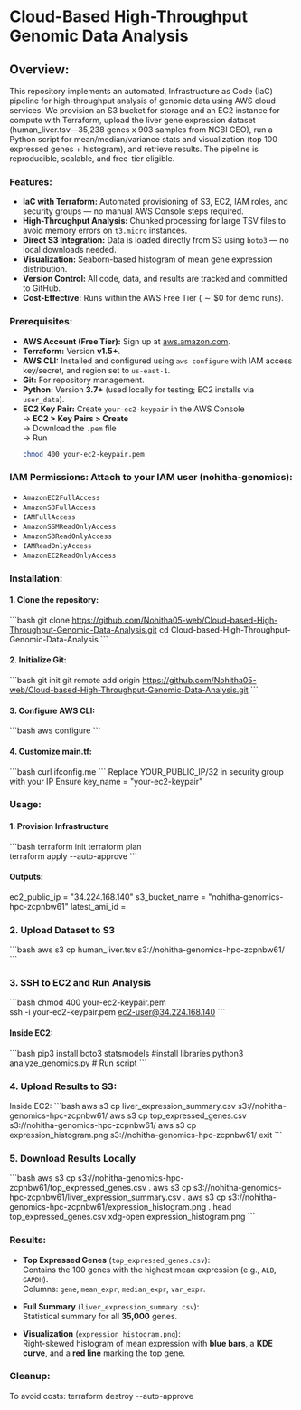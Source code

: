 # Cloud-Based High-Throughput Genomic Data Analysis

## Overview:

This repository implements an automated, Infrastructure as Code (IaC) pipeline for high-throughput analysis of genomic data using AWS cloud services. We provision an S3 bucket for storage and an EC2 instance for compute with Terraform, upload the liver gene expression dataset (human_liver.tsv—35,238 genes x 903 samples from NCBI GEO), run a Python script for mean/median/variance stats and visualization (top 100 expressed genes + histogram), and retrieve results. The pipeline is reproducible, scalable, and free-tier eligible.

### Features:
- **IaC with Terraform:** Automated provisioning of S3, EC2, IAM roles, and security groups — no manual AWS Console steps required.
- **High-Throughput Analysis:** Chunked processing for large TSV files to avoid memory errors on `t3.micro` instances.
- **Direct S3 Integration:** Data is loaded directly from S3 using `boto3` — no local downloads needed.
- **Visualization:** Seaborn-based histogram of mean gene expression distribution.
- **Version Control:** All code, data, and results are tracked and committed to GitHub.
- **Cost-Effective:** Runs within the AWS Free Tier ($\sim\$0$ for demo runs).

### Prerequisites:

- **AWS Account (Free Tier):** Sign up at [aws.amazon.com](https://aws.amazon.com).
- **Terraform:** Version **v1.5+**.
- **AWS CLI:** Installed and configured using `aws configure` with IAM access key/secret, and region set to `us-east-1`.
- **Git:** For repository management.
- **Python:** Version **3.7+** (used locally for testing; EC2 installs via `user_data`).
- **EC2 Key Pair:** Create `your-ec2-keypair` in the AWS Console  
  → **EC2 > Key Pairs > Create**  
  → Download the `.pem` file  
  → Run  
  ```bash
  chmod 400 your-ec2-keypair.pem

### IAM Permissions: Attach to your IAM user (nohitha-genomics):

- `AmazonEC2FullAccess`
- `AmazonS3FullAccess`
- `IAMFullAccess`
- `AmazonSSMReadOnlyAccess`
- `AmazonS3ReadOnlyAccess`
- `IAMReadOnlyAccess`
- `AmazonEC2ReadOnlyAccess`


### Installation:

#### 1. Clone the repository:

\`\`\`bash 
git clone https://github.com/Nohitha05-web/Cloud-based-High-Throughput-Genomic-Data-Analysis.git
cd Cloud-based-High-Throughput-Genomic-Data-Analysis \`\`\`
#### 2. Initialize Git:
\`\`\`bash 
git init
git remote add origin https://github.com/Nohitha05-web/Cloud-based-High-Throughput-Genomic-Data-Analysis.git 
\`\`\`
#### 3. Configure AWS CLI:
\`\`\`bash 
aws configure
\`\`\`
#### 4. Customize main.tf:
\`\`\`bash
curl ifconfig.me
\`\`\`
Replace YOUR_PUBLIC_IP/32 in security group with your IP
Ensure key_name = "your-ec2-keypair"

### Usage:
#### 1. Provision Infrastructure
\`\`\`bash
terraform init 
terraform plan  
terraform apply --auto-approve
\`\`\`

#### Outputs:

ec2_public_ip = "34.224.168.140"
s3_bucket_name = "nohitha-genomics-hpc-zcpnbw61"
latest_ami_id = <sensitive>

### 2. Upload Dataset to S3
\`\`\`bash
aws s3 cp human_liver.tsv s3://nohitha-genomics-hpc-zcpnbw61/
\`\`\`
### 3. SSH to EC2 and Run Analysis
\`\`\`bash
chmod 400 your-ec2-keypair.pem  
ssh -i your-ec2-keypair.pem ec2-user@34.224.168.140
\`\`\`

#### Inside EC2:
\`\`\`bash
pip3 install boto3 statsmodels    #install libraries
python3 analyze_genomics.py     # Run script 
\`\`\`

### 4. Upload Results to S3:
Inside EC2:
\`\`\`bash
aws s3 cp liver_expression_summary.csv s3://nohitha-genomics-hpc-zcpnbw61/
aws s3 cp top_expressed_genes.csv s3://nohitha-genomics-hpc-zcpnbw61/
aws s3 cp expression_histogram.png s3://nohitha-genomics-hpc-zcpnbw61/
exit
\`\`\`

### 5. Download Results Locally

\`\`\`bash
aws s3 cp s3://nohitha-genomics-hpc-zcpnbw61/top_expressed_genes.csv .
aws s3 cp s3://nohitha-genomics-hpc-zcpnbw61/liver_expression_summary.csv .
aws s3 cp s3://nohitha-genomics-hpc-zcpnbw61/expression_histogram.png .
head top_expressed_genes.csv 
xdg-open expression_histogram.png
\`\`\`

### Results:
- **Top Expressed Genes** (`top_expressed_genes.csv`):  
  Contains the 100 genes with the highest mean expression (e.g., `ALB`, `GAPDH`).  
  Columns: `gene`, `mean_expr`, `median_expr`, `var_expr`.

- **Full Summary** (`liver_expression_summary.csv`):  
  Statistical summary for all **35,000** genes.

- **Visualization** (`expression_histogram.png`):  
  Right-skewed histogram of mean expression with **blue bars**, a **KDE curve**, and a **red line** marking the top gene.

### Cleanup:
To avoid costs:
terraform destroy --auto-approve
 
